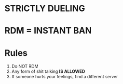 # **STRICTLY DUELING**
# **RDM = INSTANT BAN**


# **Rules**
 1. Do NOT RDM
 2. Any form of shit talking **IS ALLOWED**
 3. If someone hurts your feelings, find a different server
